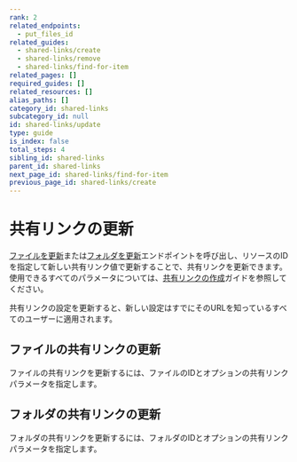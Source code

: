 ```yaml
---
rank: 2
related_endpoints:
  - put_files_id
related_guides:
  - shared-links/create
  - shared-links/remove
  - shared-links/find-for-item
related_pages: []
required_guides: []
related_resources: []
alias_paths: []
category_id: shared-links
subcategory_id: null
id: shared-links/update
type: guide
is_index: false
total_steps: 4
sibling_id: shared-links
parent_id: shared-links
next_page_id: shared-links/find-for-item
previous_page_id: shared-links/create
---
```

# 共有リンクの更新

[ファイルを更新](endpoint://put_files_id)または[フォルダを更新](endpoint://put_folders_id)エンドポイントを呼び出し、リソースのIDを指定して新しい共有リンク値で更新することで、共有リンクを更新できます。使用できるすべてのパラメータについては、[共有リンクの作成](guide://shared-links/create)ガイドを参照してください。

<Message type="notice">

共有リンクの設定を更新すると、新しい設定はすでにそのURLを知っているすべてのユーザーに適用されます。

</Message>

## ファイルの共有リンクの更新

ファイルの共有リンクを更新するには、ファイルのIDとオプションの共有リンクパラメータを指定します。

<Samples id="put_files_id_shared_link_create">

</Samples>

## フォルダの共有リンクの更新

フォルダの共有リンクを更新するには、フォルダのIDとオプションの共有リンクパラメータを指定します。

<Samples id="put_folders_id_shared_link_create">

</Samples>
